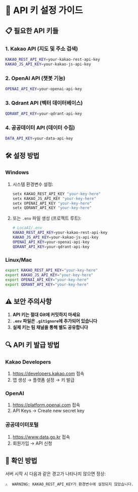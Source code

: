 # 🔑 API 키 설정 가이드

## 📋 **필요한 API 키들**

### 1. **Kakao API** (지도 및 주소 검색)
```bash
KAKAO_REST_API_KEY=your-kakao-rest-api-key
KAKAO_JS_API_KEY=your-kakao-js-api-key
```

### 2. **OpenAI API** (챗봇 기능)
```bash
OPENAI_API_KEY=your-openai-api-key
```

### 3. **Qdrant API** (벡터 데이터베이스)
```bash
QDRANT_API_KEY=your-qdrant-api-key
```

### 4. **공공데이터 API** (데이터 수집)
```bash
DATA_API_KEY=your-data-api-key
```

## 🛠️ **설정 방법**

### **Windows**
1. 시스템 환경변수 설정:
   ```cmd
   setx KAKAO_REST_API_KEY "your-key-here"
   setx KAKAO_JS_API_KEY "your-key-here"
   setx OPENAI_API_KEY "your-key-here"
   setx QDRANT_API_KEY "your-key-here"
   ```

2. 또는 `.env` 파일 생성 (프로젝트 루트):
   ```bash
   # LocaAI/.env
   KAKAO_REST_API_KEY=your-kakao-rest-api-key
   KAKAO_JS_API_KEY=your-kakao-js-api-key
   OPENAI_API_KEY=your-openai-api-key
   QDRANT_API_KEY=your-qdrant-api-key
   ```

### **Linux/Mac**
```bash
export KAKAO_REST_API_KEY="your-key-here"
export KAKAO_JS_API_KEY="your-key-here"
export OPENAI_API_KEY="your-key-here"
export QDRANT_API_KEY="your-key-here"
```

## ⚠️ **보안 주의사항**

1. **API 키는 절대 Git에 커밋하지 마세요**
2. **`.env` 파일은 `.gitignore`에 추가되어 있습니다**
3. **실제 키는 팀 채널을 통해 별도 공유합니다**

## 🔍 **API 키 발급 방법**

### **Kakao Developers**
1. https://developers.kakao.com 접속
2. 앱 생성 → 플랫폼 설정 → 키 발급

### **OpenAI**
1. https://platform.openai.com 접속
2. API Keys → Create new secret key

### **공공데이터포털**
1. https://www.data.go.kr 접속
2. 회원가입 → API 신청

## 🚀 **확인 방법**

서버 시작 시 다음과 같은 경고가 나타나지 않으면 정상:
```
⚠️  WARNING: KAKAO_REST_API_KEY가 환경변수에 설정되지 않았습니다.
``` 